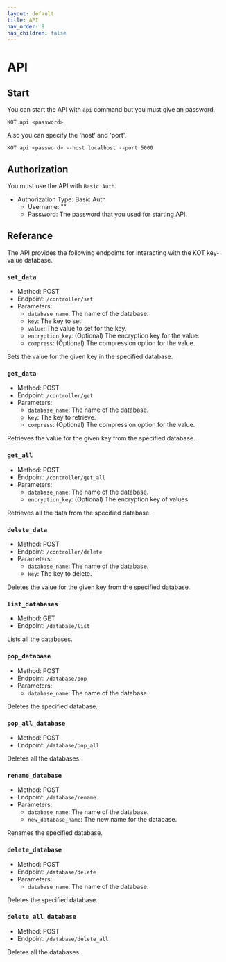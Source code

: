 ```yaml
---
layout: default
title: API
nav_order: 9
has_children: false
---
```


# API

## Start
You can start the API with `api` command but you must give an password.

```console
KOT api <password>
```

Also you can specify the 'host' and 'port'.

```console
KOT api <password> --host localhost --port 5000
```

## Authorization
You must use the API with `Basic Auth`.

- Authorization Type: Basic Auth
  - Username: ""
  - Password: The password that you used for starting API.


## Referance

The API provides the following endpoints for interacting with the KOT key-value database.

### `set_data`

- Method: POST
- Endpoint: `/controller/set`
- Parameters:
  - `database_name`: The name of the database.
  - `key`: The key to set.
  - `value`: The value to set for the key.
  - `encryption_key`: (Optional) The encryption key for the value.
  - `compress`: (Optional) The compression option for the value.

Sets the value for the given key in the specified database.

### `get_data`

- Method: POST
- Endpoint: `/controller/get`
- Parameters:
  - `database_name`: The name of the database.
  - `key`: The key to retrieve.
  - `compress`: (Optional) The compression option for the value.

Retrieves the value for the given key from the specified database.

### `get_all`

- Method: POST
- Endpoint: `/controller/get_all`
- Parameters:
  - `database_name`: The name of the database.
  - `encryption_key`: (Optional) The encryption key of values

Retrieves all the data from the specified database.

### `delete_data`

- Method: POST
- Endpoint: `/controller/delete`
- Parameters:
  - `database_name`: The name of the database.
  - `key`: The key to delete.

Deletes the value for the given key from the specified database.

### `list_databases`

- Method: GET
- Endpoint: `/database/list`

Lists all the databases.

### `pop_database`

- Method: POST
- Endpoint: `/database/pop`
- Parameters:
  - `database_name`: The name of the database.

Deletes the specified database.

### `pop_all_database`

- Method: POST
- Endpoint: `/database/pop_all`

Deletes all the databases.

### `rename_database`

- Method: POST
- Endpoint: `/database/rename`
- Parameters:
  - `database_name`: The name of the database.
  - `new_database_name`: The new name for the database.

Renames the specified database.

### `delete_database`

- Method: POST
- Endpoint: `/database/delete`
- Parameters:
  - `database_name`: The name of the database.

Deletes the specified database.

### `delete_all_database`

- Method: POST
- Endpoint: `/database/delete_all`

Deletes all the databases.
